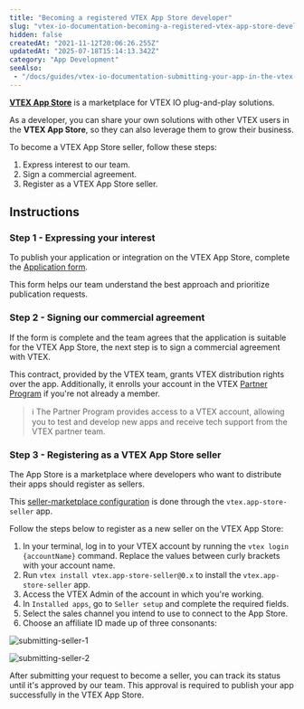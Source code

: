 ```yaml
---
title: "Becoming a registered VTEX App Store developer"
slug: "vtex-io-documentation-becoming-a-registered-vtex-app-store-developer"
hidden: false
createdAt: "2021-11-12T20:06:26.255Z"
updatedAt: "2025-07-18T15:14:13.342Z"
category: "App Development"
seeAlso:
 - "/docs/guides/vtex-io-documentation-submitting-your-app-in-the-vtex-app-store"
---
```


[**VTEX App Store**](https://apps.vtex.com/) is a marketplace for VTEX IO plug-and-play solutions.

As a developer, you can share your own solutions with other VTEX users in the **VTEX App Store**, so they can also leverage them to grow their business.

To become a VTEX App Store seller, follow these steps:

1. Express interest to our team.
2. Sign a commercial agreement.
3. Register as a VTEX App Store seller.

## Instructions

### Step 1 - Expressing your interest

To publish your application or integration on the VTEX App Store, complete the [Application form](https://vtex.com/us-en/partners/).

This form helps our team understand the best approach and prioritize publication requests.

### Step 2 - Signing our commercial agreement

If the form is complete and the team agrees that the application is suitable for the VTEX App Store, the next step is to sign a commercial agreement with VTEX.

This contract, provided by the VTEX team, grants VTEX distribution rights over the app. Additionally, it enrolls your account in the VTEX [Partner Program](https://vtex.com/en-us/partners/) if you're not already a member.

> ℹ️ The Partner Program provides access to a VTEX account, allowing you to test and develop new apps and receive tech support from the VTEX partner team.

### Step 3 - Registering as a VTEX App Store seller

The App Store is a marketplace where developers who want to distribute their apps should register as sellers.

This [seller-marketplace configuration](https://help.vtex.com/tutorial/configuring-the-marketplace-between-vtex-stores--tutorials_6520) is done through the `vtex.app-store-seller` app.

Follow the steps below to register as a new seller on the VTEX App Store:

1. In your terminal, log in to your VTEX account by running the `vtex login {accountName}` command. Replace the values between curly brackets with your account name.
2. Run `vtex install vtex.app-store-seller@0.x` to install the `vtex.app-store-seller` app.
3. Access the VTEX Admin of the account in which you're working.
4. In `Installed apps`, go to `Seller setup` and complete the required fields.
5. Select the sales channel you intend to use to connect to the App Store.
6. Choose an affiliate ID made up of three consonants:

![submitting-seller-1](https://cdn.jsdelivr.net/gh/vtexdocs/dev-portal-content@main/images/vtex-io-documentation-becoming-a-registered-vtex-app-store-developer-1.png)

![submitting-seller-2](https://cdn.jsdelivr.net/gh/vtexdocs/dev-portal-content@main/images/vtex-io-documentation-becoming-a-registered-vtex-app-store-developer-2.png)

After submitting your request to become a seller, you can track its status until it's approved by our team. This approval is required to publish your app successfully in the VTEX App Store.
